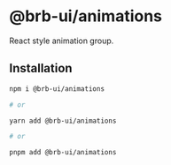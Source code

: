 # @brb-ui/animations

React style animation group.

## Installation

```sh
npm i @brb-ui/animations

# or

yarn add @brb-ui/animations

# or

pnpm add @brb-ui/animations
```
